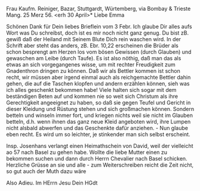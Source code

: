 Frau Kaufm. Reiniger, Bazar, Stuttgardt, Würtemberg, via Bombay & Trieste 
 Mang. 25 Merz 56.
 <erh 30 April>*
Liebe Emma

Schönen Dank für Dein liebes Brieflein vom 3 Febr. Ich glaube Dir alles aufs Wort was Du schreibst, doch ist es mir noch nicht ganz genug. Du bist zB. gewiß daß der Heiland mit Seinem Blute Dich rein waschen wird. In der Schrift aber steht das anders, zB. Ebr. 10,22 erscheinen die Brüder als schon besprengt am Herzen los vom bösen Gewissen (durch Glauben) und gewaschen am Leibe (durch Taufe). Es ist also nöthig, daß man das als etwas an sich vorgegangenes wisse, um mit rechter Freudigkeit zum Gnadenthron dringen zu können. Daß wir als Bettler kommen ist schon recht, wir müssen aber irgend einmal auch als reichgemachte Bettler dahin gehen, die auf die Taschen klopfen und andern erzählen können, sieh was ich alles geschenkt bekommen habe! Viele halten sich sogar mit dem beständigen Beten auf und kommen nie so weit sich Christum als ihre Gerechtigkeit angeeignet zu haben, so daß sie gegen Teufel und Gericht in dieser Kleidung und Rüstung stehen und sich großmachen können. Sondern betteln und winseln immer fort, und kriegen nichts weil sie nicht im Glauben betteln, d.h. wenn ihnen das ganz neue Kleid angeboten wird, ihre Lumpen nicht alsbald abwerfen und das Geschenkte dafür anziehen. - Nun glaube eben recht. Es wird um so leichter, je stinkender man sich selbst erscheint.

Insp. Josenhans verlangt einen Heimathschein von David, weil der vielleicht ao 57 nach Basel zu gehen habe. Wollte die liebe Mutter einen zu bekommen suchen und dann durch Herrn Chevalier nach Basel schicken. Herzliche Grüsse an sie und alle - zum Weiterschreiben reicht die Zeit nicht, so gut auch der Muth dazu wäre

Also Adieu.
 Im HErrn Jesu
 Dein HGdt

